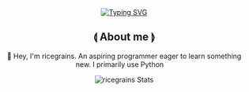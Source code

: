 <div align="center">
    <a>
        <a href="https://git.io/typing-svg"><img src="https://readme-typing-svg.herokuapp.com?font=Consolas&pause=1000&color=FFC170&center=true&width=450&lines=Hi!+I'm+ricegrains+%3A);Welcome+to+my+profile" alt="Typing SVG" /></a>
    </a>
</div>

<h2 align="center">⟬ About me ⟭</h2>

<p align="center">👋 Hey, I'm ricegrains. An aspiring programmer eager to learn something new. I primarily use Python <img src="https://cdn.discordapp.com/emojis/1032951807137300541.png?quality=lossless" width="14" heigth="14"/></p>

<div align="center">
    <img align="center" src="https://github-readme-stats.vercel.app/api?username=r1cegrains&include_all_commits=true&show_icons=true&line_height=20&theme=ayu-mirage" alt="ricegrains Stats">
    
</div>
